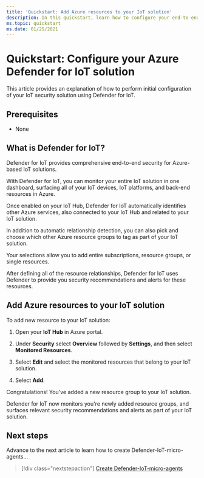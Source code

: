 ```yaml
---
title: 'Quickstart: Add Azure resources to your IoT solution'
description: In this quickstart, learn how to configure your end-to-end IoT solution using Azure Defender for IoT.
ms.topic: quickstart
ms.date: 01/25/2021
---
```


# Quickstart: Configure your Azure Defender for IoT solution

This article provides an explanation of how to perform initial configuration of your IoT security solution using Defender for IoT.

## Prerequisites

- None

## What is Defender for IoT?

Defender for IoT provides comprehensive end-to-end security for Azure-based IoT solutions.

With Defender for IoT, you can monitor your entire IoT solution in one dashboard, surfacing all of your IoT devices, IoT platforms, and back-end resources in Azure.

Once enabled on your IoT Hub, Defender for IoT automatically identifies other Azure services, also connected to your IoT Hub and related to your IoT solution.

In addition to automatic relationship detection, you can also pick and choose which other Azure resource groups to tag as part of your IoT solution.

Your selections allow you to add entire subscriptions, resource groups, or single resources.

After defining all of the resource relationships, Defender for IoT uses Defender to provide you security recommendations and alerts for these resources.

## Add Azure resources to your IoT solution

To add new resource to your IoT solution:

1. Open your **IoT Hub** in Azure portal.

1. Under **Security** select **Overview** followed by **Settings**, and then select **Monitored Resources**.

1. Select **Edit** and select the monitored resources that belong to your IoT solution.

1. Select **Add**.

Congratulations! You've added a new resource group to your IoT solution.

Defender for IoT now monitors you're newly added resource groups, and surfaces relevant security recommendations and alerts as part of your IoT solution.

## Next steps

Advance to the next article to learn how to create Defender-IoT-micro-agents...

> [!div class="nextstepaction"]
> [Create Defender-IoT-micro-agents](quickstart-create-security-twin.md)
